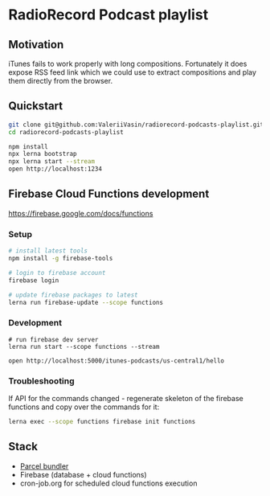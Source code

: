 # RadioRecord Podcast playlist

## Motivation

iTunes fails to work properly with long compositions. Fortunately it does expose RSS feed link which we could use to extract compositions and play them directly from the browser.

## Quickstart

```bash
git clone git@github.com:ValeriiVasin/radiorecord-podcasts-playlist.git
cd radiorecord-podcasts-playlist

npm install
npx lerna bootstrap
npx lerna start --stream
open http://localhost:1234
```

## Firebase Cloud Functions development

https://firebase.google.com/docs/functions

### Setup

```bash
# install latest tools
npm install -g firebase-tools

# login to firebase account
firebase login

# update firebase packages to latest
lerna run firebase-update --scope functions
```

### Development

```
# run firebase dev server
lerna run start --scope functions --stream

open http://localhost:5000/itunes-podcasts/us-central1/hello
```

### Troubleshooting

If API for the commands changed - regenerate skeleton of the firebase functions and copy over the commands for it:

```bash
lerna exec --scope functions firebase init functions
```

## Stack

- [Parcel bundler](https://parceljs.org)
- Firebase (database + cloud functions)
- cron-job.org for scheduled cloud functions execution
